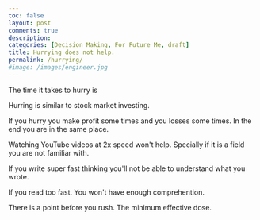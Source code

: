```yaml
---
toc: false
layout: post
comments: true
description:
categories: [Decision Making, For Future Me, draft]
title: Hurrying does not help.
permalink: /hurrying/
#image: /images/engineer.jpg
---
```



The time it takes to hurry is 

Hurring is similar to stock market investing.

If you hurry you make profit some times and you losses some times. In the end you are in the same place.

Watching YouTube videos at 2x speed won't help. Specially if it is a field you are not familiar with.

If you write super fast thinking you'll not be able to understand what you wrote.

If you read too fast. You won't have enough comprehention.

There is a point before you rush. The minimum effective dose.